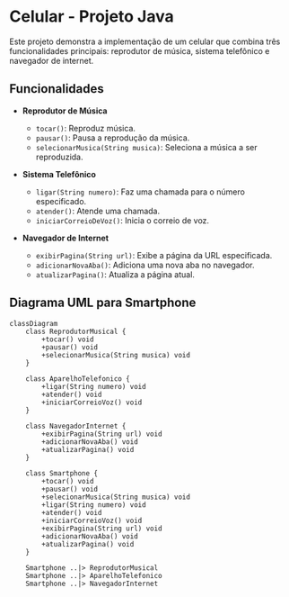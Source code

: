# Celular - Projeto Java

Este projeto demonstra a implementação de um celular que combina três funcionalidades principais: reprodutor de música, sistema telefônico e navegador de internet.

## Funcionalidades

- **Reprodutor de Música**
  - `tocar()`: Reproduz música.
  - `pausar()`: Pausa a reprodução da música.
  - `selecionarMusica(String musica)`: Seleciona a música a ser reproduzida.

- **Sistema Telefônico**
  - `ligar(String numero)`: Faz uma chamada para o número especificado.
  - `atender()`: Atende uma chamada.
  - `iniciarCorreioDeVoz()`: Inicia o correio de voz.

- **Navegador de Internet**
  - `exibirPagina(String url)`: Exibe a página da URL especificada.
  - `adicionarNovaAba()`: Adiciona uma nova aba no navegador.
  - `atualizarPagina()`: Atualiza a página atual.

## Diagrama UML para Smartphone

```mermaid
classDiagram
    class ReprodutorMusical {
        +tocar() void
        +pausar() void
        +selecionarMusica(String musica) void
    }
    
    class AparelhoTelefonico {
        +ligar(String numero) void
        +atender() void
        +iniciarCorreioVoz() void
    }
    
    class NavegadorInternet {
        +exibirPagina(String url) void
        +adicionarNovaAba() void
        +atualizarPagina() void
    }
    
    class Smartphone {
        +tocar() void
        +pausar() void
        +selecionarMusica(String musica) void
        +ligar(String numero) void
        +atender() void
        +iniciarCorreioVoz() void
        +exibirPagina(String url) void
        +adicionarNovaAba() void
        +atualizarPagina() void
    }

    Smartphone ..|> ReprodutorMusical
    Smartphone ..|> AparelhoTelefonico
    Smartphone ..|> NavegadorInternet
